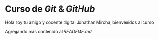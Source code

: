 # Curso de _Git_ & _GitHub_

Hola soy tu amigo y docente digital Jonathan Mircha, bienvenidos al curso

Agregando más contenido al _READEME.md_